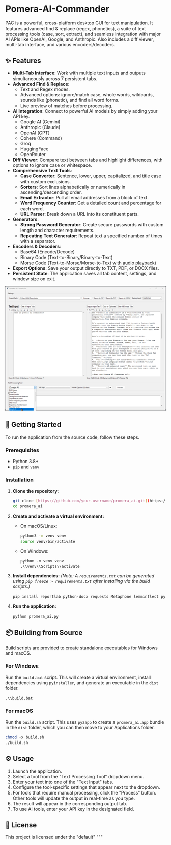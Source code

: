 # Pomera-AI-Commander
PAC is a powerful, cross-platform desktop GUI for text manipulation. It features advanced find &amp; replace (regex, phonetics), a suite of text processing tools (case, sort, extract), and seamless integration with major AI APIs like OpenAI, Google, and Anthropic. Also includes a diff viewer, multi-tab interface, and various encoders/decoders.

## ✨ Features

* **Multi-Tab Interface**: Work with multiple text inputs and outputs simultaneously across 7 persistent tabs.
* **Advanced Find & Replace**:
    * Text and Regex modes.
    * Advanced options: ignore/match case, whole words, wildcards, sounds like (phonetic), and find all word forms.
    * Live preview of matches before processing.
* **AI Integration**: Connect to powerful AI models by simply adding your API key.
    * Google AI (Gemini)
    * Anthropic (Claude)
    * OpenAI (GPT)
    * Cohere (Command)
    * Groq
    * HuggingFace
    * OpenRouter
* **Diff Viewer**: Compare text between tabs and highlight differences, with options to ignore case or whitespace.
* **Comprehensive Text Tools**:
    * **Case Converter**: Sentence, lower, upper, capitalized, and title case with custom exclusions.
    * **Sorters**: Sort lines alphabetically or numerically in ascending/descending order.
    * **Email Extractor**: Pull all email addresses from a block of text.
    * **Word Frequency Counter**: Get a detailed count and percentage for each word.
    * **URL Parser**: Break down a URL into its constituent parts.
* **Generators**:
    * **Strong Password Generator**: Create secure passwords with custom length and character requirements.
    * **Repeating Text Generator**: Repeat text a specified number of times with a separator.
* **Encoders & Decoders**:
    * Base64 (Encode/Decode)
    * Binary Code (Text-to-Binary/Binary-to-Text)
    * Morse Code (Text-to-Morse/Morse-to-Text with audio playback)
* **Export Options**: Save your output directly to TXT, PDF, or DOCX files.
* **Persistent State**: The application saves all tab content, settings, and window size on exit.

![PAC Screenshot](./PAC.jpg)

## 🚀 Getting Started

To run the application from the source code, follow these steps.

### Prerequisites

* Python 3.8+
* `pip` and `venv`

### Installation

1.  **Clone the repository:**
    ```bash
    git clone [https://github.com/your-username/promera_ai.git](https://github.com/your-username/promera_ai.git)
    cd promera_ai
    ```

2.  **Create and activate a virtual environment:**
    * On macOS/Linux:
        ```bash
        python3 -m venv venv
        source venv/bin/activate
        ```
    * On Windows:
        ```batch
        python -m venv venv
        .\\venv\\Scripts\\activate
        ```

3.  **Install dependencies:**
    *(Note: A `requirements.txt` can be generated using `pip freeze > requirements.txt` after installing via the build scripts.)*
    ```bash
    pip install reportlab python-docx requests Metaphone lemminflect pyaudio numpy anthropic openai cohere huggingface_hub groq
    ```

4.  **Run the application:**
    ```bash
    python promera_ai.py
    ```

## 📦 Building from Source

Build scripts are provided to create standalone executables for Windows and macOS.

### For Windows

Run the `build.bat` script. This will create a virtual environment, install dependencies using `pyinstaller`, and generate an executable in the `dist` folder.

```batch
.\\build.bat
```

### For macOS

Run the `build.sh` script. This uses `py2app` to create a `promera_ai.app` bundle in the `dist` folder, which you can then move to your Applications folder.

```bash
chmod +x build.sh
./build.sh
```

## ⚙️ Usage

1.  Launch the application.
2.  Select a tool from the "Text Processing Tool" dropdown menu.
3.  Enter your text into one of the "Text Input" tabs.
4.  Configure the tool-specific settings that appear next to the dropdown.
5.  For tools that require manual processing, click the "Process" button. Other tools will update the output in real-time as you type.
6.  The result will appear in the corresponding output tab.
7.  To use AI tools, enter your API key in the designated field.

## 📄 License

This project is licensed under the "default"
"""
